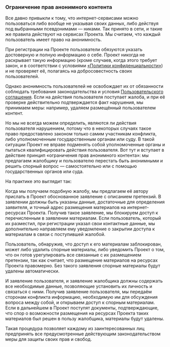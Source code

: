 ### Ограничение прав анонимного контента

Все давно привыкли к тому, что интернет-сервисами можно пользоваться либо вообще не указывая своих данных, либо действуя под выбранными псевдонимами — никами. Так принято в сети, и такие же правила действуют на сервисах Проекта. Мы считаем, что каждый пользователь имеет право на анонимность.

При регистрации на Проекте пользователи обязуются указать достоверную и полную информацию о себе. Проект никогда не раскрывает такую информацию (кроме случаев, когда этого требует закон, и в соответствии с условиями [«Политики конфиденциальности»](https://deltamine.ru/legal/confidential)) и не проверяет её, полагаясь на добросовестность своих пользователей.

Однако анонимность пользователей не освобождает их от обязанности соблюдать требования законодательства и условия [Пользовательского соглашения](https://deltamine.ru/legal/rules). Если на действия пользователя поступает жалоба, и при её проверке действительно подтверждается факт нарушения, мы принимаем меры: например, удаляем размещённый пользователем контент.

Но мы не всегда можем определить, являются ли действия пользователя нарушением, потому что в некоторых случаях такое право предоставлено законом только самим участникам конфликта, либо уполномоченным государственным органам или суду. В такой ситуации Проект не вправе подменять собой уполномоченные органы и пытаться квалифицировать действия пользователя. Вот тут и вступает в действие принцип «ограничения прав анонимного контента»: мы предлагаем жалобщику и пользователю перестать быть анонимными и решить спорный вопрос — самостоятельно или с помощью государственных органов или суда.

На практике это выглядит так:

Когда мы получаем подобную жалобу, мы предлагаем её автору прислать в Проект обоснованное заявление с описанием претензий. В заявлении должны быть указаны данные, достаточные для определения заявителя, и точный адрес размещения материалов на интернет-ресурсах Проекта. Получив такое заявление, мы блокируем доступ к перечисленным в заявлении материалам. Если пользователь, который их разместил, при регистрации указал свои контактные данные, мы дополнительно направляем ему уведомление о закрытии доступа к материалам в связи с поступившей жалобой.

Пользователь, обнаружив, что доступ к его материалам заблокирован, может либо удалить спорные материалы, либо уведомить Проект о том, что он готов урегулировать все связанные с их размещением претензии, так как считает, что размещение материалов на ресурсах Проекта правомерно. Без такого заявления спорные материалы будут удалены автоматически.

И заявление пользователя, и заявление жалобщика должны содержать все необходимые данные, позволяющие установить их личность и связаться с ними. Получив заявление пользователя, мы передаём сторонам конфликта информацию, необходимую им для обсуждения вопроса между собой, и открываем доступ к спорным материалам. Если в дальнейшем в Проект поступят документы, подтверждающие, что спор о возможности размещения на ресурсах Проекта таких материалов был решен в пользу жалобщика, материалы будут удалены.

Такая процедура позволяет каждому из заинтересованных лиц предпринять все предусмотренные действующим законодательством меры для защиты своих прав и свобод.